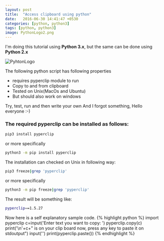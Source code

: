 ```yaml
---
layout: post
title:  "Access clipboard using python"
date:   2016-06-30 14:41:47 +0530
categories: [python, python3]
tags: [python, python3]
image: PythonLogo2.png
---
```



I'm doing this tutorial using **Python 3.x**, but the same can be done using **Python 2.x**

![PyhtonLogo](https://3.bp.blogspot.com/-kcLiV-_6YVY/V3T1pCy6sgI/AAAAAAAAEgM/_wLyiyLJZtU_a6S5JlLyL0CLTYUnt5JqgCKgB/s1600/computers%2Bprogramming%2Bpython%2BHD%2BWallpaper.png)

The following python script has following properties

  * requires pyperclip module to run
  * Copy to and from clipboard
  * Tested on Unix(MacOs and Ubuntu)
  * But should also work on windows

Try, test, run and then write your own
And I forgot something, Hello everyone  :-)

### The required pyperclip can be installed as follows:
```bash
pip3 install pyperclip
```
or more specifically
```bash
python3 -m pip install pyperclip
```
The installation can checked on Unix in following way:
```bash
pip3 freeze|grep 'pyperclip'
```
or more specifically
```bash
python3 -m pip freeze|grep 'pyperclip'
```

The result will be something like:
```bash
pyperclip==1.5.27
```

Now here is a self explanatory sample code.
{% highlight python %}
import pyperclip
c=input('Enter text you want to copy: ')
pyperclip.copy(c)
print('\n'+c+" is on your clip board now, press any key to paste it on stdoutput")
input('')
print(pyperclip.paste())
{% endhighlight %}
